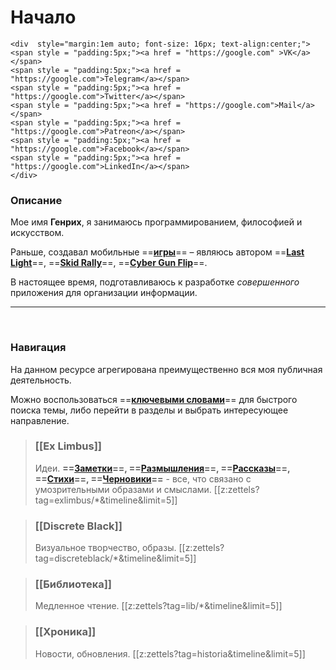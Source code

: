 # Начало
``` {=html}
<div  style="margin:1em auto; font-size: 16px; text-align:center;">
<span style = "padding:5px;"><a href = "https://google.com" >VK</a></span>
<span style = "padding:5px;"><a href = "https://google.com">Telegram</a></span>
<span style = "padding:5px;"><a href = "https://google.com">Twitter</a></span>
<span style = "padding:5px;"><a href = "https://google.com">Mail</a></span>
<span style = "padding:5px;"><a href = "https://google.com">Patreon</a></span>
<span style = "padding:5px;"><a href = "https://google.com">Facebook</a></span>
<span style = "padding:5px;"><a href = "https://google.com">LinkedIn</a></span>
</div>
```
### Описание
Мое имя **Генрих**, я занимаюсь программированием, философией и искусством.

Раньше, создавал мобильные ==**[игры](<https://badmangames.com>)**== – являюсь автором ==**[Last Light](search.html?tag=verbum)**==, ==**[Skid Rally](search.html?tag=verbum)**==, ==**[Cyber Gun Flip](search.html?tag=verbum)**==.

В настоящее время, подготавливаюсь к разработке *совершенного* приложения для организации информации.

---
<br/>

### Навигация

На данном ресурсе агрегирована преимущественно вся моя публичная деятельность.

Можно воспользоваться ==**[ключевыми словами](search.html?tag=verbum)**== для быстрого поиска темы, либо перейти в разделы и выбрать интересующее направление.

<p>

>### [[Ex Limbus]]
>Идеи. **==[Заметки](Заметки.html)==, ==[Размышления](Размышления.html)==, ==[Рассказы](Проза.html)==,  ==[Стихи](Заметки.html)==, ==[Черновики](Черновики.html)==** - все, что связано с умозрительными образами и смыслами.
>[[z:zettels?tag=exlimbus/*&timeline&limit=5]]

<p>

>### [[Discrete Black]]
>Визуальное творчество, образы.
>[[z:zettels?tag=discreteblack/*&timeline&limit=5]]

<p>

>### [[Библиотека]]
>Медленное чтение.
>[[z:zettels?tag=lib/*&timeline&limit=5]]

<p>

>### [[Хроника]]
>Новости, обновления.
>[[z:zettels?tag=historia&timeline&limit=5]]
